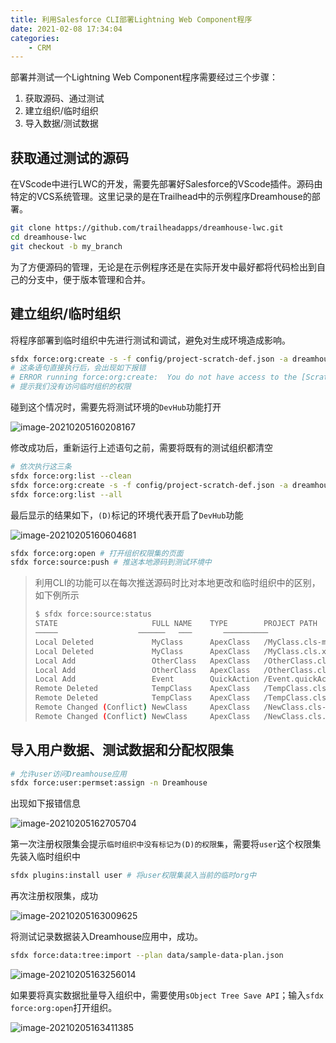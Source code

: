 ```yaml
---
title: 利用Salesforce CLI部署Lightning Web Component程序
date: 2021-02-08 17:34:04
categories:
    - CRM
---
```

部署并测试一个Lightning Web Component程序需要经过三个步骤：

1. 获取源码、通过测试
2. 建立组织/临时组织
3. 导入数据/测试数据

## 获取通过测试的源码

在VScode中进行LWC的开发，需要先部署好Salesforce的VScode插件。源码由特定的VCS系统管理。这里记录的是在Trailhead中的示例程序Dreamhouse的部署。

```bash
git clone https://github.com/trailheadapps/dreamhouse-lwc.git
cd dreamhouse-lwc
git checkout -b my_branch
```

为了方便源码的管理，无论是在示例程序还是在实际开发中最好都将代码检出到自己的分支中，便于版本管理和合并。

## 建立组织/临时组织

将程序部署到临时组织中先进行测试和调试，避免对生成环境造成影响。

```bash
sfdx force:org:create -s -f config/project-scratch-def.json -a dreamhouse-org
# 这条语句直接执行后，会出现如下报错
# ERROR running force:org:create:  You do not have access to the [ScratchOrgInfo] object
# 提示我们没有访问临时组织的权限
```

碰到这个情况时，需要先将测试环境的`DevHub`功能打开

![image-20210205160208167](https://656e-env-iybewaod-1257393063.tcb.qcloud.la/image-20210205160208167.png)

修改成功后，重新运行上述语句之前，需要将既有的测试组织都清空

```bash
# 依次执行这三条
sfdx force:org:list --clean
sfdx force:org:create -s -f config/project-scratch-def.json -a dreamhouse-org
sfdx force:org:list --all 
```

最后显示的结果如下，`(D)`标记的环境代表开启了`DevHub`功能

![image-20210205160604681](https://656e-env-iybewaod-1257393063.tcb.qcloud.la/image-20210205160604681.png)

```bash
sfdx force:org:open # 打开组织权限集的页面
sfdx force:source:push # 推送本地源码到测试环境中
```

> 利用CLI的功能可以在每次推送源码时比对本地更改和临时组织中的区别，如下例所示
>
> ```bash
> $ sfdx force:source:status
> STATE                     FULL NAME    TYPE        PROJECT PATH
> ─────                  ──────   ───       ────────── 
> Local Deleted             MyClass      ApexClass   /MyClass.cls-meta.xml
> Local Deleted             MyClass      ApexClass   /MyClass.cls.xml
> Local Add                 OtherClass   ApexClass   /OtherClass.cls-meta.xml
> Local Add                 OtherClass   ApexClass   /OtherClass.cls.xml
> Local Add                 Event        QuickAction /Event.quickAction-meta.xml
> Remote Deleted            TempClass    ApexClass   /TempClass.cls-meta.xml
> Remote Deleted            TempClass    ApexClass   /TempClass.cls.xml
> Remote Changed (Conflict) NewClass     ApexClass   /NewClass.cls-meta.xml
> Remote Changed (Conflict) NewClass     ApexClass   /NewClass.cls.xml
> ```
>
> 

## 导入用户数据、测试数据和分配权限集

```bash
# 允许user访问Dreamhouse应用
sfdx force:user:permset:assign -n Dreamhouse
```

出现如下报错信息

![image-20210205162705704](https://656e-env-iybewaod-1257393063.tcb.qcloud.la/image-20210205162705704.png)

第一次注册权限集会提示`临时组织中没有标记为(D)的权限集`，需要将`user`这个权限集先装入临时组织中

```bash
sfdx plugins:install user # 将user权限集装入当前的临时org中
```

再次注册权限集，成功

![image-20210205163009625](https://656e-env-iybewaod-1257393063.tcb.qcloud.la/image-20210205163009625.png)

将测试记录数据装入Dreamhouse应用中，成功。

```bash
sfdx force:data:tree:import --plan data/sample-data-plan.json
```

![image-20210205163256014](https://656e-env-iybewaod-1257393063.tcb.qcloud.la/image-20210205163256014.png)

如果要将真实数据批量导入组织中，需要使用`sObject Tree Save API`；输入`sfdx force:org:open`打开组织。

![image-20210205163411385](https://656e-env-iybewaod-1257393063.tcb.qcloud.la/image-20210205163411385.png)